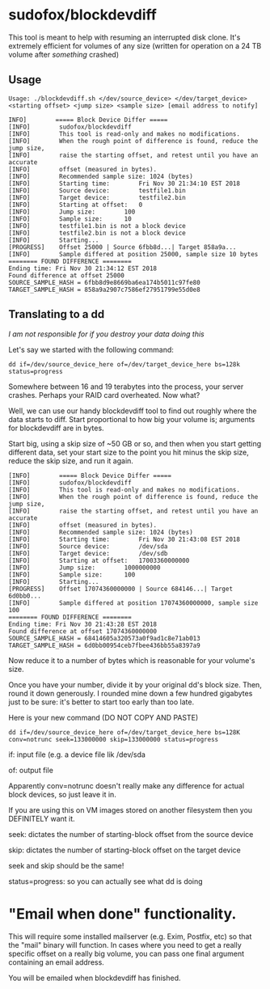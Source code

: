 # sudofox/blockdevdiff

This tool is meant to help with resuming an interrupted disk clone. It's extremely efficient for volumes of any size (written for operation on a 24 TB volume after _something_ crashed)

## Usage

```
Usage: ./blockdevdiff.sh </dev/source_device> </dev/target_device> <starting offset> <jump size> <sample size> [email address to notify]
```


```
INFO]        ===== Block Device Differ =====
[INFO]        sudofox/blockdevdiff
[INFO]        This tool is read-only and makes no modifications.
[INFO]        When the rough point of difference is found, reduce the jump size,
[INFO]        raise the starting offset, and retest until you have an accurate
[INFO]        offset (measured in bytes).
[INFO]        Recommended sample size: 1024 (bytes)
[INFO]        Starting time:		Fri Nov 30 21:34:10 EST 2018
[INFO]        Source device:		testfile1.bin
[INFO]        Target device:		testfile2.bin
[INFO]        Starting at offset:	0
[INFO]        Jump size:		100
[INFO]        Sample size:		10
[INFO]        testfile1.bin is not a block device
[INFO]        testfile2.bin is not a block device
[INFO]        Starting...
[PROGRESS]    Offset 25000 | Source 6fbb8d...| Target 858a9a...
[INFO]        Sample differed at position 25000, sample size 10 bytes
======== FOUND DIFFERENCE ========
Ending time: Fri Nov 30 21:34:12 EST 2018
Found difference at offset 25000
SOURCE_SAMPLE_HASH = 6fbb8d9e8669ba6ea174b5011c97fe80
TARGET_SAMPLE_HASH = 858a9a2907c7586ef27951799e55d0e8
```

## Translating to a dd

_I am not responsible for if you destroy your data doing this_

Let's say we started with the following command:

```
dd if=/dev/source_device_here of=/dev/target_device_here bs=128k status=progress
```

Somewhere between 16 and 19 terabytes into the process, your server crashes. Perhaps your RAID card overheated. Now what?

Well, we can use our handy blockdevdiff tool to find out roughly where the data starts to diff. Start proportional to how big your volume is; arguments for blockdevdiff are in bytes.

Start big, using a skip size of ~50 GB or so, and then when you start getting different data, set your start size to the point you hit minus the skip size, reduce the skip size, and run it again.

```
[INFO]        ===== Block Device Differ =====
[INFO]        sudofox/blockdevdiff
[INFO]        This tool is read-only and makes no modifications.
[INFO]        When the rough point of difference is found, reduce the jump size,
[INFO]        raise the starting offset, and retest until you have an accurate
[INFO]        offset (measured in bytes).
[INFO]        Recommended sample size: 1024 (bytes)
[INFO]        Starting time:		Fri Nov 30 21:43:08 EST 2018
[INFO]        Source device:		/dev/sda
[INFO]        Target device:		/dev/sdb
[INFO]        Starting at offset:	17003360000000
[INFO]        Jump size:		1000000000
[INFO]        Sample size:		100
[INFO]        Starting...
[PROGRESS]    Offset 17074360000000 | Source 684146...| Target 6d0bb0...
[INFO]        Sample differed at position 17074360000000, sample size 100
======== FOUND DIFFERENCE ========
Ending time: Fri Nov 30 21:43:28 EST 2018
Found difference at offset 17074360000000
SOURCE_SAMPLE_HASH = 68414605a320573a0f9ad1c8e71ab013
TARGET_SAMPLE_HASH = 6d0bb00954ceb7fbee436bb55a8397a9
```

Now reduce it to a number of bytes which is reasonable for your volume's size.

Once you have your number, divide it by your original dd's block size. Then, round it down generously. I rounded mine down a few hundred gigabytes just to be sure: it's better to start too early than too late.

Here is your new command (DO NOT COPY AND PASTE)

```
dd if=/dev/source_device_here of=/dev/target_device_here bs=128K conv=notrunc seek=133000000 skip=133000000 status=progress
```

if: input file (e.g. a device file lik /dev/sda

of: output file

Apparently conv=notrunc doesn't really make any difference for actual block devices, so just leave it in.

If you are using this on VM images stored on another filesystem then you DEFINITELY want it.

seek: dictates the number of starting-block offset from the source device

skip: dictates the number of starting-block offset on the target device

seek and skip should be the same! 

status=progress: so you can actually see what dd is doing

# "Email when done" functionality.
This will require some installed mailserver (e.g. Exim, Postfix, etc) so that the "mail" binary will function.
In cases where you need to get a really specific offset on a really big volume, you can pass one final argument containing an email address.

You will be emailed when blockdevdiff has finished.


